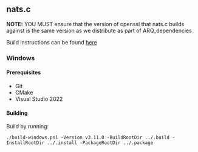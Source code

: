 ## nats.c

****NOTE:**** YOU MUST ensure that the version of openssl that nats.c builds against is the same version as we distribute as part of ARQ_dependencies

Build instructions can be found [here](https://github.com/nats-io/nats.c?tab=readme-ov-file#building)

### Windows

#### Prerequisites

- Git
- CMake
- Visual Studio 2022

#### Building

Build by running:

`./build-windows.ps1 -Version v3.11.0 -BuildRootDir ../.build -InstallRootDir ../.install -PackageRootDir ../.package`